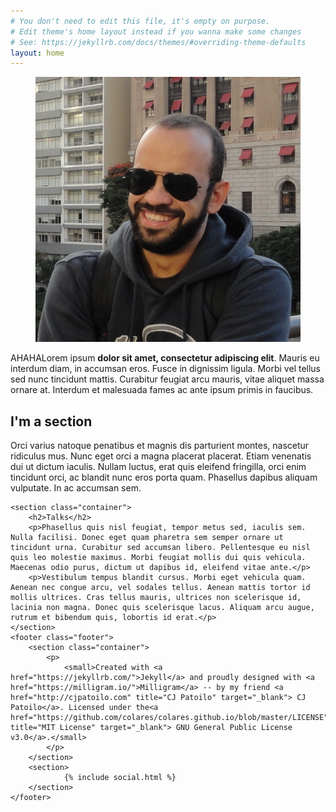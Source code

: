 ```yaml
---
# You don't need to edit this file, it's empty on purpose.
# Edit theme's home layout instead if you wanna make some changes
# See: https://jekyllrb.com/docs/themes/#overriding-theme-defaults
layout: home
---
```



<head>
	<meta charset="utf-8">
	<title>Thiago Colares</title>
	<link rel="stylesheet" href="https://fonts.googleapis.com/css?family=Roboto:300,300italic,700,700italic">
    <link rel="stylesheet" href="https://cdn.rawgit.com/necolas/normalize.css/master/normalize.css">
    <link rel="stylesheet" href="https://cdn.rawgit.com/milligram/milligram/master/dist/milligram.min.css">
	<!--[if IE]>
		<script src="http://html5shiv.googlecode.com/svn/trunk/html5.js"></script>
    <![endif]-->
    <link rel="stylesheet" href="assets/css/main.css">
    <meta name="viewport" content="width=device-width, initial-scale=1.0">
    <meta name="theme-color" content="#455A64">
</head>

<body id="home">
    <main class="wrapper">
    <section class="container" id="grids">
        <figure class="profile-avatar">
                <img src="assets/images/avatar-thiago-colares.JPG" alt="">
        </figure>
        <p>
            AHAHALorem ipsum <strong>dolor sit amet, consectetur adipiscing elit</strong>. Mauris eu interdum diam, in accumsan eros. Fusce in dignissim ligula. Morbi vel tellus sed nunc tincidunt mattis. Curabitur feugiat arcu mauris, vitae aliquet massa ornare at. Interdum et malesuada fames ac ante ipsum primis in faucibus.
        </p>
    </section>
    <section class="container">
        <h2>I'm a section</h2>
        <p>Orci varius natoque penatibus et magnis dis parturient montes, nascetur ridiculus mus. Nunc eget orci a magna placerat placerat. Etiam venenatis dui ut dictum iaculis. Nullam luctus, erat quis eleifend fringilla, orci enim tincidunt orci, ac blandit nunc eros porta quam. Phasellus dapibus aliquam vulputate. In ac accumsan sem.</p>
    </section>
    
    <section class="container">
        <h2>Talks</h2>
        <p>Phasellus quis nisl feugiat, tempor metus sed, iaculis sem. Nulla facilisi. Donec eget quam pharetra sem semper ornare ut tincidunt urna. Curabitur sed accumsan libero. Pellentesque eu nisl quis leo molestie maximus. Morbi feugiat mollis dui quis vehicula. Maecenas odio purus, dictum ut dapibus id, eleifend vitae ante.</p>
        <p>Vestibulum tempus blandit cursus. Morbi eget vehicula quam. Aenean nec congue arcu, vel sodales tellus. Aenean mattis tortor id mollis ultrices. Cras tellus mauris, ultrices non scelerisque id, lacinia non magna. Donec quis scelerisque lacus. Aliquam arcu augue, rutrum et bibendum quis, lobortis id erat.</p>
    </section>
    <footer class="footer">
        <section class="container">
            <p>
                <small>Created with <a href="https://jekyllrb.com/">Jekyll</a> and proudly designed with <a href="https://milligram.io/">Milligram</a> -- by my friend <a href="http://cjpatoilo.com" title="CJ Patoilo" target="_blank"> CJ Patoilo</a>. Licensed under the<a href="https://github.com/colares/colares.github.io/blob/master/LICENSE" title="MIT License" target="_blank"> GNU General Public License v3.0</a>.</small>
            </p>
        </section>
        <section>
                {% include social.html %}
        </section>
    </footer>
</main>
    
</body>
